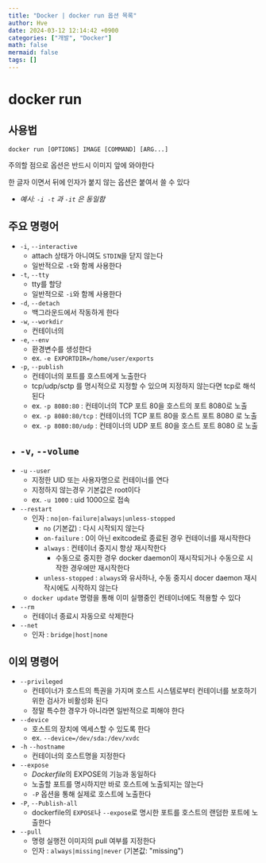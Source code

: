 ```yaml
---
title: "Docker | docker run 옵션 목록"
author: Hve
date: 2024-03-12 12:14:42 +0900
categories: ["개발", "Docker"]
math: false
mermaid: false
tags: []
---
```


# docker run

## 사용법

```
docker run [OPTIONS] IMAGE [COMMAND] [ARG...]
```

주의할 점으로 옵션은 반드시 이미지 앞에 와야한다

한 글자 이면서 뒤에 인자가 붙지 않는 옵션은 붙여서 쓸 수 있다

- *예시: `-i -t` 과 `-it` 은 동일함*

## 주요 명령어

- `-i`, `--interactive`
    - attach 상태가 아니여도 `STDIN`을 닫지 않는다
    - 일반적으로 `-t`와 함께 사용한다
- `-t`, `--tty`
    - tty를 할당
    - 일반적으로 `-i`와 함께 사용한다
- `-d`, `--detach`
    - 백그라운드에서 작동하게 한다
- `-w`, `--workdir`
    - 컨테이너의 
- `-e`, `--env`
    - 환경변수를 생성한다
    - ex. `-e EXPORTDIR=/home/user/exports`
- `-p`, `--publish`
    - 컨테이너의 포트를 호스트에게 노출한다
    - tcp/udp/sctp 를 명시적으로 지정할 수 있으며 지정하지 않는다면 tcp로 해석된다
    - ex. `-p 8080:80` : 컨테이너의 TCP 포트 80을 호스트의 포트 8080로 노출
    - ex. `-p 8080:80/tcp` : 컨테이너의 TCP 포트 80을 호스트 포트 8080 로 노출
    - ex. `-p 8080:80/udp` : 컨테이너의 UDP 포트 80을 호스트 포트 8080 로 노출
- `-v`, `--volume`
    - 
- `-u` `--user`
    - 지정한 UID 또는 사용자명으로 컨테이너를 연다
    - 지정하지 않는경우 기본값은 root이다
    - ex. `-u 1000` : uid 1000으로 접속
- `--restart`
    - 인자 : `no|on-failure|always|unless-stopped`
        - `no` (기본값) : 다시 시작되지 않는다
        - `on-failure` : 0이 아닌 exitcode로 종료된 경우 컨테이너를 재시작한다
        - `always` : 컨테이너 중지시 항상 재시작한다
            - 수동으로 중지한 경우 docker daemon이 재시작되거나 수동으로 시작한 경우에만 재시작한다
        - `unless-stopped` : `always`와 유사하나, 수동 중지시 docer daemon 재시작시에도 시작하지 않는다
    - `docker update` 명령을 통해 이미 실행중인 컨테이너에도 적용할 수 있다
- `--rm`
    - 컨테이너 종료시 자동으로 삭제한다
- `--net`
    - 인자 : `bridge|host|none`


## 이외 명령어

- `--privileged`
    - 컨테이너가 호스트의 특권을 가지며 호스트 시스템로부터 컨테이너를 보호하기 위한 검사가 비활성화 된다
    - 정말 특수한 경우가 아니라면 일반적으로 피해야 한다
- `--device`
    - 호스트의 장치에 엑세스할 수 있도록 한다
    - ex. `--device=/dev/sda:/dev/xvdc`
- `-h` `--hostname`
    - 컨테이너의 호스트명을 지정한다
- `--expose`
    - *Dockerfile*의 EXPOSE의 기능과 동일하다
    - 노출할 포트를 명시하지만 바로 호스트에 노출되지는 않는다
    - `-P` 옵션을 통해 실제로 호스트에 노출한다
- `-P`, `--Publish-all`
    - dockerfile의 `EXPOSE`나 `--expose`로 명시한 포트를 호스트의 랜덤한 포트에 노출한다
- `--pull`
    - 명령 실행전 이미지의 pull 여부를 지정한다
    - 인자 : `always|missing|never` (기본값: "missing")
    
